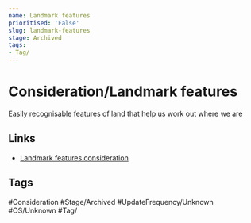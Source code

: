 ```yaml
---
name: Landmark features
prioritised: 'False'
slug: landmark-features
stage: Archived
tags:
- Tag/
---
```


# Consideration/Landmark features

Easily recognisable features of land that help us work out where we are

## Links

* [Landmark features consideration](https://design.planning.data.gov.uk/planning-consideration/landmark-features)

## Tags

#Consideration #Stage/Archived #UpdateFrequency/Unknown #OS/Unknown #Tag/